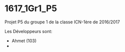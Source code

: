 # 1617_1Gr1_P5
Projet P5 du groupe 1 de la classe ICN-1ère de 2016/2017

Les Développeurs sont: 

- Ahmet (103)
-